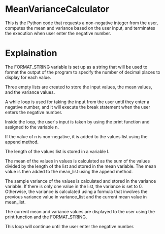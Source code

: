 # MeanVarianceCalculator
This is the Python code that requests a non-negative integer from the user, computes the mean and variance based on the user input, and terminates the execution when user enter the negative number.

# Explaination

The FORMAT_STRING variable is set up as a string that will be used to format the output of the program to specify the number of decimal places to display for each value.

Three empty lists are created to store the input values, the mean values, and the variance values.

A while loop is used for taking the input from the user until they enter a negative number, and it will execute the break statement when the user enters the negative number. 

Inside the loop, the user's input is taken by using the print function and assigned to the variable n.

If the value of n is non-negative, it is added to the values list using the append method.

The length of the values list is stored in a variable l.

The mean of the values in values is calculated as the sum of the values divided by the length of the list and stored in the mean variable. The mean value is then added to the mean_list using the append method.

The sample variance of the values is calculated and stored in the variance variable. If there is only one value in the list, the variance is set to 0. Otherwise, the variance is calculated using a formula that involves the previous variance value in variance_list and the current mean value in mean_list.

The current mean and variance values are displayed to the user using the print function and the FORMAT_STRING.

This loop will continue until the user enter the negative number.
